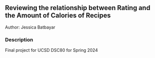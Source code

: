 ## Reviewing the relationship between Rating and the Amount of Calories of Recipes
Author: Jessica Batbayar

### Description
Final project for UCSD DSC80 for Spring 2024
